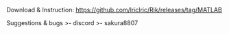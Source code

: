 Download & Instruction: https://github.com/lriclric/Rik/releases/tag/MATLAB

Suggestions & bugs >- discord >- sakura8807
